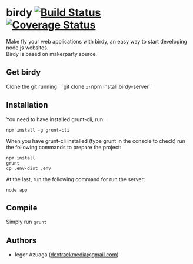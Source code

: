 # birdy [![Build Status](https://travis-ci.org/underc0de/birdy.svg)](https://travis-ci.org/underc0de/birdy) [![Coverage Status](https://coveralls.io/repos/underc0de/birdy/badge.png)](https://coveralls.io/r/underc0de/birdy)
Make fly your web applications with birdy, an easy way to start developing node.js websites.<br>
Birdy is based on makerparty source.

## Get birdy
Clone the git running ```git clone <repository-url>`` or ``npm install birdy-server``

## Installation
You need to have installed grunt-cli, run:
```
npm install -g grunt-cli
```

When you have grunt-cli installed (type grunt in the console to check) run the following commands to prepare the project:
```
npm install
grunt
cp .env-dist .env
```
At the last, run the following command for run the server:
```
node app
```
## Compile
Simply run ``grunt``

## Authors
* Iegor Azuaga (dextrackmedia@gmail.com)